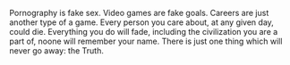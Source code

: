 Pornography is fake sex.
Video games are fake goals.
Careers are just another type of a game.
Every person you care about, at any given day, could die.
Everything you do will fade, including the civilization you are a part of, noone will remember your name.
There is just one thing which will never go away: the Truth.
